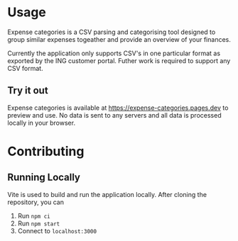 # Usage

Expense categories is a CSV parsing and categorising tool designed to group similar expenses togeather and provide an overview of your finances. 

Currently the application only supports CSV's in one particular format as exported by the ING customer portal. Futher work is required to support any CSV format.

## Try it out

Expense categories is available at https://expense-categories.pages.dev to preview and use. No data is sent to any servers and all data is processed locally in your browser.

# Contributing

## Running Locally

Vite is used to build and run the application locally. After cloning the repository, you can

1. Run `npm ci`
2. Run `npm start`
3. Connect to `localhost:3000`
